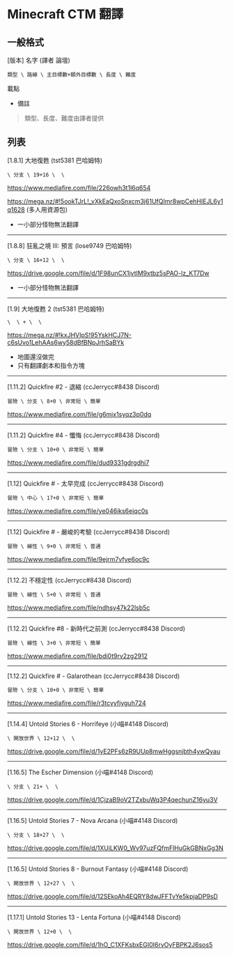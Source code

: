 # Minecraft CTM 翻譯
## 一般格式
[版本] 名字 (譯者 論壇)

    類型 \ 路線 \ 主目標數+額外目標數 \ 長度 \ 難度

載點

- 備註

>類型、長度、難度由譯者提供
## 列表
[1.8.1] 大地復甦 (tst5381 巴哈姆特)

    \ 分支 \ 19+16 \  \

https://www.mediafire.com/file/226owh3t1l6q654

https://mega.nz/#!5ookTJrL!_vXkEaQxoSnxcm3j61UfQImr8wpCehHIEJL6y1q1628 (多人用資源包)

- 一小部分怪物無法翻譯
***
[1.8.8] 狂亂之境 III: 預言 (lose9749 巴哈姆特)

    \ 分支 \ 16+12 \  \

https://drive.google.com/file/d/1F98unCX1jvtlM9xtbz5sPAO-lz_KT7Dw

- 一小部分怪物無法翻譯
***
[1.9] 大地復甦 2 (tst5381 巴哈姆特)

    \  \ + \  \

https://mega.nz/#!kxJHVIpS!95YskHCJ7N-c6sUvo1LehAAs6wy58dBfBNpJrhSaBYk

- 地圖還沒做完
- 只有翻譯劇本和指令方塊
***
[1.11.2] Quickfire #2 - 退縮 (ccJerrycc#8438 Discord)

    冒險 \ 分支 \ 8+0 \ 非常短 \ 簡單

https://www.mediafire.com/file/g6mjx1syqz3p0dq
***
[1.11.2] Quickfire #4 - 懺悔 (ccJerrycc#8438 Discord)

    冒險 \ 分支 \ 10+0 \ 非常短 \ 簡單

https://www.mediafire.com/file/dud9331gdrgdhi7
***
[1.12] Quickfire # - 太早完成 (ccJerrycc#8438 Discord)

    冒險 \ 中心 \ 17+0 \ 非常短 \ 簡單

https://www.mediafire.com/file/ye046iks6ejqc0s
***
[1.12] Quickfire # - 嚴峻的考驗 (ccJerrycc#8438 Discord)

    冒險 \ 線性 \ 9+0 \ 非常短 \ 普通

https://www.mediafire.com/file/9ejrm7vfye6oc9c
***
[1.12.2] 不穩定性 (ccJerrycc#8438 Discord)

    冒險 \ 線性 \ 5+0 \ 非常短 \ 普通

https://www.mediafire.com/file/ndhsy47k22lsb5c
***
[1.12.2] Quickfire #8 - 新時代之前測 (ccJerrycc#8438 Discord)

    冒險 \ 線性 \ 3+0 \ 非常短 \ 簡單

https://www.mediafire.com/file/bdi0t9rv2zg2912
***
[1.12.2] Quickfire # - Galarothean (ccJerrycc#8438 Discord)

    冒險 \ 分支 \ 10+0 \ 非常短 \ 簡單

https://www.mediafire.com/file/r3tcyyfjyguh724
***
[1.14.4] Untold Stories 6 - Horrifeye (小喵#4148 Discord)

    \ 開放世界 \ 12+12 \  \

https://drive.google.com/file/d/1yE2PFs6zR9UUp8mwHggsnjbth4ywQyau
***
[1.16.5] The Escher Dimension (小喵#4148 Discord)

    \ 分支 \ 21+ \  \

https://drive.google.com/file/d/1CjzaB9oV2TZxbuWq3P4qechunZ16yu3V
***
[1.16.5] Untold Stories 7 - Nova Arcana (小喵#4148 Discord)

    \ 分支 \ 18+27 \  \

https://drive.google.com/file/d/1XUiLKW0_Wv97uzFQfmFlHuGkGBNxGg3N
***
[1.16.5] Untold Stories 8 - Burnout Fantasy (小喵#4148 Discord)

    \ 開放世界 \ 12+27 \  \

https://drive.google.com/file/d/12SEkoAh4EQRY8dwJFFTvYe5kpjaDP9sD
***
[1.17.1] Untold Stories 13 - Lenta Fortuna (小喵#4148 Discord)

    \ 開放世界 \ 12+0 \  \

https://drive.google.com/file/d/1hO_C1XFKsbxEGI0I6rvOyFBPK2J6sos5
